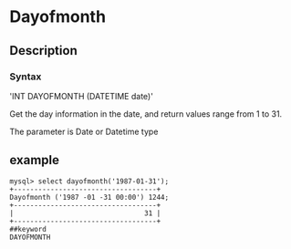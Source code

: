 # Dayofmonth
## Description
### Syntax

'INT DAYOFMONTH (DATETIME date)'


Get the day information in the date, and return values range from 1 to 31.

The parameter is Date or Datetime type

## example

```
mysql> select dayofmonth('1987-01-31');
+-----------------------------------+
Dayofmonth ('1987 -01 -31 00:00') 1244;
+-----------------------------------+
|                                31 |
+-----------------------------------+
##keyword
DAYOFMONTH
